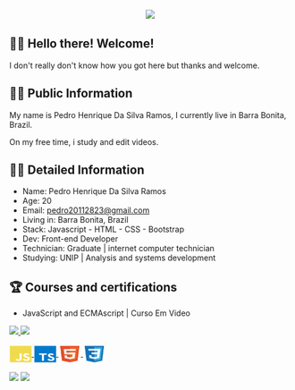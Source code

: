 
<br>
<div align="center">
<img src="https://user-images.githubusercontent.com/99481094/159341696-b3815983-12c9-4f1f-9685-27a7c78f466d.gif" width="700px" />
</div>


👋🏽 Hello there! Welcome!
 ----------------------------------------
I don't really don't know how you got here but thanks and welcome.

🧑🏽 Public Information
-----------------------------------------
My name is Pedro Henrique Da Silva Ramos, I currently live in Barra Bonita, Brazil.

On my free time, i study and edit videos.

🖖🏽 Detailed Information
----------------------------------------
- Name: Pedro Henrique Da Silva Ramos
- Age: 20
- Email: pedro20112823@gmail.com
- Living in: Barra Bonita, Brazil
- Stack: Javascript - HTML - CSS - Bootstrap
- Dev: Front-end Developer
- Technician: Graduate | internet computer technician
- Studying: UNIP | Analysis and systems development

🏆 Courses and certifications
-----------------------------------------
- JavaScript and ECMAscript | Curso Em Video


<div>
  <a href="https://github.com/rafaballerini">
  <img height="140em" src="https://github-readme-stats.vercel.app/api?username=PedrooH20&show_icons=true&theme=dark&include_all_commits=true&count_private=true"/>
  <img height="140em" src="https://github-readme-stats.vercel.app/api/top-langs/?username=PedrooH20&layout=compact&langs_count=7&theme=dark"/>
</div>
  
<div style="display: inline_block"><br>
  <img align="center" alt="Pedro-Js" height="30" width="40" src="https://raw.githubusercontent.com/devicons/devicon/master/icons/javascript/javascript-plain.svg">
  <img align="center" alt="Pedro-Ts" height="30" width="40" src="https://raw.githubusercontent.com/devicons/devicon/master/icons/typescript/typescript-plain.svg">
  <img align="center" alt="Pedro-HTML" height="30" width="40" src="https://raw.githubusercontent.com/devicons/devicon/master/icons/html5/html5-original.svg">
  <img align="center" alt="Pedro-CSS" height="30" width="40" src="https://raw.githubusercontent.com/devicons/devicon/master/icons/css3/css3-original.svg"> 
</div>
  
  <div>
  <br>
  <a href = "mailto:pedro20112823@gmail.com"><img src="https://img.shields.io/badge/-Gmail-%23333?style=for-the-badge&logo=gmail&logoColor=white" target="_blank"></a>
  <a href="https://www.linkedin.com/in/pedro-henrique-da-silva-ramos-87326a206/" target="_blank"><img src="https://img.shields.io/badge/-LinkedIn-%230077B5?style=for-the-badge&logo=linkedin&logoColor=white" target="_blank"></a> 
  </div>

